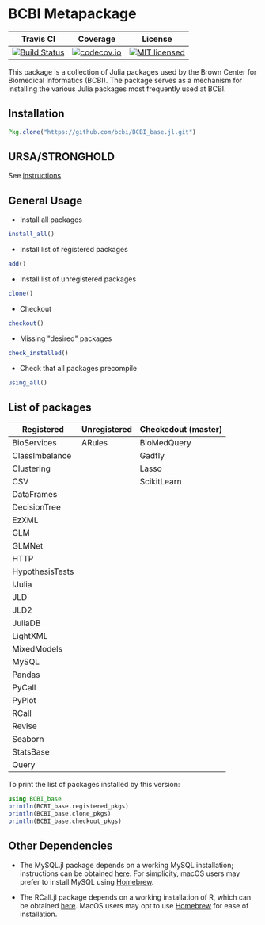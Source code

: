# BCBI Metapackage

| Travis CI | Coverage | License |
|-----------|----------|---------|
|[![Build Status](https://travis-ci.org/bcbi/BCBI_base.jl.svg?branch=master)](https://travis-ci.org/bcbi/BCBI_base.jl)|[![codecov.io](http://codecov.io/github/bcbi/BCBI_base.jl/coverage.svg?branch=master)](http://codecov.io/githubbcbi/BCBI_base.jl?branch=master)|[![MIT licensed](https://img.shields.io/badge/license-MIT-blue.svg)](https://raw.githubusercontent.com/bcbi/BCBI_base.jl/bcbi_v0.0.0/LICENSE.md)|

This package is a collection of Julia packages used by the Brown Center for Biomedical Informatics (BCBI). The package serves as a mechanism for installing the various Julia packages most frequently used at BCBI.


## Installation

```julia
Pkg.clone("https://github.com/bcbi/BCBI_base.jl.git")
```

## URSA/STRONGHOLD

See [instructions](https://github.com/bcbi/BCBI_base.jl/blob/master/STRONGHOLD.md)

## General Usage

* Install all packages

```julia
install_all()
````

* Install list of registered packages

```julia
add()
```

* Install list of unregistered packages

```julia
clone()
```

* Checkout

```julia
checkout()
```

* Missing "desired" packages

```julia
check_installed()
```

* Check that all packages precompile

```julia
using_all()
```

## List of packages

| Registered | Unregistered | Checkedout (master) |
|------------|--------------|---------------------|
|BioServices|ARules|BioMedQuery|
|ClassImbalance||Gadfly|
|Clustering||Lasso|
|CSV||ScikitLearn|
|DataFrames|||
|DecisionTree|||
|EzXML|||
|GLM|||
|GLMNet|||
|HTTP|||
|HypothesisTests|||
|IJulia|||
|JLD|||
|JLD2|||
|JuliaDB|||
|LightXML|||
|MixedModels|||
|MySQL|||
|Pandas|||
|PyCall|||
|PyPlot|||
|RCall|||
|Revise|||
|Seaborn|||
|StatsBase|||
|Query|||


To print the list of packages installed by this version:


```julia
using BCBI_base
println(BCBI_base.registered_pkgs)
println(BCBI_base.clone_pkgs)
println(BCBI_base.checkout_pkgs)
```


## Other Dependencies
* The MySQL.jl package depends on a working MySQL installation; instructions can be obtained [here](https://dev.mysql.com/doc/refman/5.7/en/installing.html). For simplicity, macOS users may prefer to install MySQL using [Homebrew](https://brew.sh/).

* The RCall.jl package depends on a working installation of R, which can be obtained [here](https://www.r-project.org/). MacOS users may opt to use [Homebrew](https://brew.sh/) for ease of installation.